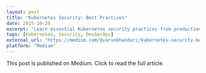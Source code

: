 ```yaml
---
layout: post
title: "Kubernetes Security: Best Practices"
date: 2025-10-20
excerpt: "Learn essential Kubernetes security practices from production experience"
tags: [Kubernetes, Security, DevSecOps]
external_url: "https://medium.com/@varunbhandari/kubernetes-security-best-practices"
platform: "Medium"
---
```


This post is published on Medium. Click to read the full article.
